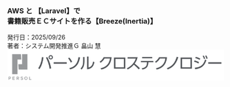 <!-- 表紙 -->
<div class="cover-container">
  <div class="cover-inner">
    <div class="title">
      <title class="cover-title">Webアプリ開発研修</title>
      <h3 class="cover-title">AWS と 【Laravel】で</br>書籍販売ＥＣサイトを作る【Breeze(Inertia)】</h3>
    </div>
    <div class="subtitle">
      <div class="issued">発行日：2025/09/26</div>
      <div class="author">著者：システム開発推進Ｇ 畠山 慧</div>
    </div>
  </div>
</div>
<img src="../images/cover/cover.png" alt="パーソルクロステクノロジー" class="logo">
<div class="page"/>
